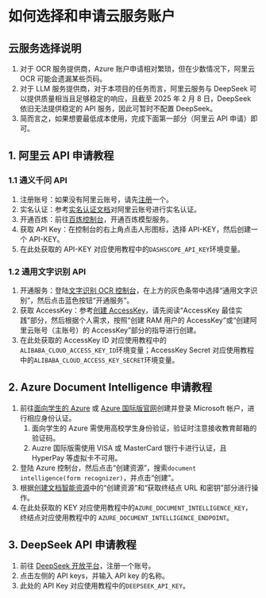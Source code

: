 # 如何选择和申请云服务账户

## 云服务选择说明

1. 对于 OCR 服务提供商，Azure 账户申请相对繁琐，但在少数情况下，阿里云 OCR 可能会遗漏某些页码。
2. 对于 LLM 服务提供商，对于本项目的任务而言，阿里云服务与 DeepSeek 可以提供质量相当且足够稳定的响应，且截至 2025 年 2 月 8 日，DeepSeek 依旧无法提供稳定的 API 服务，因此可暂时不配置 DeepSeek。
3. 简而言之，如果想要最低成本使用，完成下面第一部分（阿里云 API 申请）即可。

## 1. 阿里云 API 申请教程

### 1.1 通义千问 API

1. 注册账号：如果没有阿里云账号，请先[注册](https://account.aliyun.com/register/qr_register.htm?spm=a2c4g.11186623.0.0.5f7c5bbfotWlj8&oauth_callback=https%3A%2F%2Fbailian.console.aliyun.com%2F%3FapiKey%3D1)一个。
2. 实名认证：参考[实名认证文档](https://help.aliyun.com/zh/account/user-guide/individual-identities?spm=a2c4g.11186623.0.0.5f7cb0a8OQmG74)对阿里云账号进行实名认证。
3. 开通百炼：前往[百炼控制台](https://bailian.console.aliyun.com/?spm=a2c4g.11186623.0.0.5f7c5bbfotWlj8#/model-market)，开通百炼模型服务。
4. 获取 API Key：在控制台的右上角点击人形图标，选择 API-KEY，然后创建一个 API-KEY。
5. 在此处获取的 API-KEY 对应使用教程中的`DASHSCOPE_API_KEY`环境变量。

### 1.2 通用文字识别 API

1. 开通服务：登陆[文字识别 OCR 控制台](https://ocr.console.aliyun.com/?spm=a2c4g.11186623.0.0.612ac0e1o3lBvJ)，在上方的灰色条带中选择“通用文字识别”，然后点击蓝色按钮“开通服务”。
2. 获取 AccessKey：参考[创建 AccessKey](https://help.aliyun.com/zh/ram/user-guide/create-an-accesskey-pair?spm=a2c4g.11186623.0.0.612ac0e1o3lBvJ)，请先阅读“AccessKey 最佳实践”部分，然后根据个人需求，按照“创建 RAM 用户的 AccessKey”或“创建阿里云账号（主账号）的 AccessKey”部分的指导进行创建。
3. 在此处获取的 AccessKey ID 对应使用教程中的`ALIBABA_CLOUD_ACCESS_KEY_ID`环境变量；AccessKey Secret 对应使用教程中的`ALIBABA_CLOUD_ACCESS_KEY_SECRET`环境变量。

## 2. Azure Document Intelligence 申请教程

1. 前往[面向学生的 Azure](https://azure.microsoft.com/zh-cn/free/students) 或 [Azure 国际版官网](https://azure.microsoft.com/zh-cn/)创建并登录 Microsoft 帐户，进行相应身份认证。
   1. 面向学生的 Azure 需使用高校学生身份验证，验证时注意接收教育邮箱的验证码。
   2. Auzre 国际版需使用 VISA 或 MasterCard 银行卡进行认证，且 HyperPay 等虚拟卡不可用。
2. 登陆 Azure 控制台，然后点击“创建资源”，搜索`document intelligence(form recognizer)`，并点击“创建”。
3. 根据[创建文档智能资源](https://learn.microsoft.com/zh-cn/azure/ai-services/document-intelligence/how-to-guides/create-document-intelligence-resource?view=doc-intel-4.0.0)中的“创建资源”和“获取终结点 URL 和密钥”部分进行操作。
4. 在此处获取的 KEY 对应使用教程中的`AZURE_DOCUMENT_INTELLIGENCE_KEY`，终结点对应使用教程中的 `AZURE_DOCUMENT_INTELLIGENCE_ENDPOINT`。

## 3. DeepSeek API 申请教程

1. 前往 [DeepSeek 开放平台](https://platform.deepseek.com/)，注册一个账号。
2. 点击左侧的 API keys，并输入 API key 的名称。
3. 此处的 API Key 对应使用教程中的`DEEPSEEK_API_KEY`。

